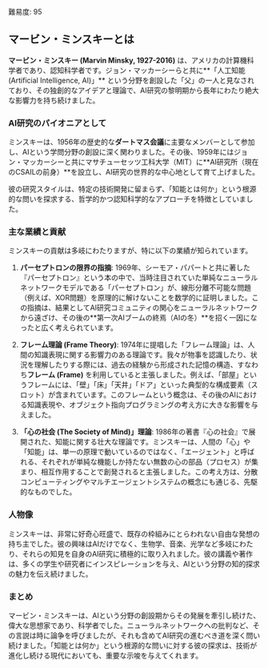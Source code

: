 難易度: 95

## マービン・ミンスキーとは

**マービン・ミンスキー (Marvin Minsky, 1927-2016)** は、アメリカの計算機科学者であり、認知科学者です。ジョン・マッカーシーらと共に**「人工知能 (Artificial Intelligence, AI)」** という分野を創設した「父」の一人と見なされており、その独創的なアイデアと理論で、AI研究の黎明期から長年にわたり絶大な影響力を持ち続けました。

### AI研究のパイオニアとして

ミンスキーは、1956年の歴史的な**ダートマス会議**に主要なメンバーとして参加し、AIという学問分野の創設に深く関わりました。その後、1959年にはジョン・マッカーシーと共にマサチューセッツ工科大学（MIT）に**AI研究所（現在のCSAILの前身）**を設立し、AI研究の世界的な中心地として育て上げました。

彼の研究スタイルは、特定の技術開発に留まらず、「知能とは何か」という根源的な問いを探求する、哲学的かつ認知科学的なアプローチを特徴としていました。

### 主な業績と貢献

ミンスキーの貢献は多岐にわたりますが、特に以下の業績が知られています。

1.  **パーセプトロンの限界の指摘**: 1969年、シーモア・パパートと共に著した『パーセプトロン』という本の中で、当時注目されていた単純なニューラルネットワークモデルである「パーセプトロン」が、線形分離不可能な問題（例えば、XOR問題）を原理的に解けないことを数学的に証明しました。この指摘は、結果としてAI研究コミュニティの関心をニューラルネットワークから遠ざけ、その後の**第一次AIブームの終焉（AIの冬）**を招く一因になったと広く考えられています。

2.  **フレーム理論 (Frame Theory)**: 1974年に提唱した「フレーム理論」は、人間の知識表現に関する影響力のある理論です。我々が物事を認識したり、状況を理解したりする際には、過去の経験から形成された記憶の構造、すなわち**フレーム (Frame)** を利用していると主張しました。例えば、「部屋」というフレームには、「壁」「床」「天井」「ドア」といった典型的な構成要素（スロット）が含まれています。このフレームという概念は、その後のAIにおける知識表現や、オブジェクト指向プログラミングの考え方に大きな影響を与えました。

3.  **「心の社会 (The Society of Mind)」理論**: 1986年の著書『心の社会』で展開された、知能に関する壮大な理論です。ミンスキーは、人間の「心」や「知能」は、単一の原理で動いているのではなく、「エージェント」と呼ばれる、それぞれが単純な機能しか持たない無数の心の部品（プロセス）が集まり、相互作用することで創発されると主張しました。この考え方は、分散コンピューティングやマルチエージェントシステムの概念にも通じる、先駆的なものでした。

### 人物像

ミンスキーは、非常に好奇心旺盛で、既存の枠組みにとらわれない自由な発想の持ち主でした。彼の興味はAIだけでなく、生物学、音楽、光学など多岐にわたり、それらの知見を自身のAI研究に積極的に取り入れました。彼の講義や著作は、多くの学生や研究者にインスピレーションを与え、AIという分野の知的探求の魅力を伝え続けました。

### まとめ

マービン・ミンスキーは、AIという分野の創設期からその発展を牽引し続けた、偉大な思想家であり、科学者でした。ニューラルネットワークへの批判など、その言説は時に論争を呼びましたが、それも含めてAI研究の進むべき道を深く問い続けました。「知能とは何か」という根源的な問いに対する彼の探求は、技術が進化し続ける現代においても、重要な示唆を与えてくれます。